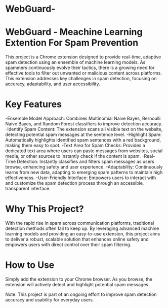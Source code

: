 # WebGuard-
# WebGuard - Meachine Learning Extention For Spam Prevention

This project is a Chrome extension designed to provide real-time, adaptive spam detection using an ensemble of machine learning models. As spammers continuously evolve their tactics, there is a growing need for effective tools to filter out unwanted or malicious content across platforms. This extension addresses key challenges in spam detection, focusing on accuracy, adaptability, and user accessibility.

# Key Features
-Ensemble Model Approach: Combines Multinomial Naive Bayes, Bernoulli Naive Bayes, and Random Forest classifiers to improve detection accuracy.
-Identify Spam Content: The extension scans all visible text on the website, detecting potential spam messages at the sentence level.
-Highlight Spam: Automatically highlights identified spam sentences with a red background, making them easy to spot.
-Text Area for Spam Checks: Provides a dedicated text area where users can paste messages from websites, social media, or other sources to instantly check if the content is spam.
-Real-Time Detection: Instantly classifies and filters spam messages as users browse, enhancing safety and user experience.
-Adaptability: Continuously learns from new data, adapting to emerging spam patterns to maintain high effectiveness.
-User-Friendly Interface: Empowers users to interact with and customize the spam detection process through an accessible, transparent interface.

# Why This Project?
With the rapid rise in spam across communication platforms, traditional detection methods often fail to keep up. By leveraging advanced machine learning models and providing an easy-to-use extension, this project aims to deliver a robust, scalable solution that enhances online safety and empowers users with direct control over their spam filtering.

# How to Use
Simply add the extension to your Chrome browser. As you browse, the extension will actively detect and highlight potential spam messages.

Note: This project is part of an ongoing effort to improve spam detection accuracy and usability for everyday users.
